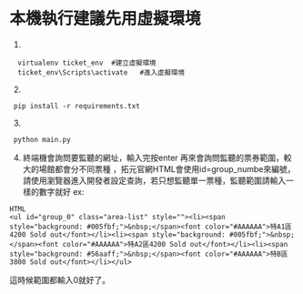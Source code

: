 # 本機執行建議先用虛擬環境
1.
```
  virtualenv ticket_env  #建立虛擬環境
  ticket_env\Scripts\activate   #進入虛擬環境
```
2.
```
 pip install -r requirements.txt
```

3.
```
 python main.py
```

4. 終端機會詢問要監聽的網址，輸入完按enter
再來會詢問監聽的票券範圍，較大的場館都會分不同票種 ，拓元官網HTML會使用id=group_numbe來編號，請使用瀏覽器進入開發者設定查詢，若只想監聽單一票種，監聽範圍請輸入一樣的數字就好
ex:
```
HTML
<ul id="group_0" class="area-list" style=""><li><span style="background: #005fbf;">&nbsp;</span><font color="#AAAAAA">特A1區4200 Sold out</font></li><li><span style="background: #005fbf;">&nbsp;</span><font color="#AAAAAA">特A2區4200 Sold out</font></li><li><span style="background: #56aaff;">&nbsp;</span><font color="#AAAAAA">特B區3800 Sold out</font></li></ul>
```
這時候範圍都輸入0就好了。

